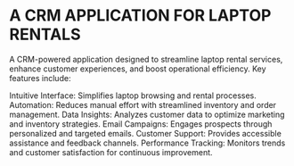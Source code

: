 # A CRM APPLICATION FOR LAPTOP RENTALS
A CRM-powered application designed to streamline laptop rental services, enhance customer experiences, and boost operational efficiency. Key features include:

Intuitive Interface: Simplifies laptop browsing and rental processes.
Automation: Reduces manual effort with streamlined inventory and order management.
Data Insights: Analyzes customer data to optimize marketing and inventory strategies.
Email Campaigns: Engages prospects through personalized and targeted emails.
Customer Support: Provides accessible assistance and feedback channels.
Performance Tracking: Monitors trends and customer satisfaction for continuous improvement.

